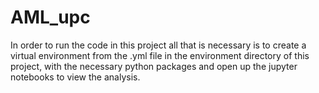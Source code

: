 # AML_upc

In order to run the code in this project all that is necessary is to create a virtual environment from the .yml file in the environment directory of this project, with the necessary python packages and open up the jupyter notebooks to view the analysis.